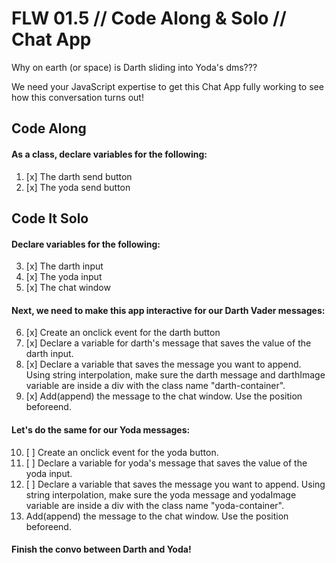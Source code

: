 # FLW 01.5 // Code Along & Solo // Chat App

Why on earth (or space) is Darth sliding into Yoda's dms???

We need your JavaScript expertise to get this Chat App fully working to see how this conversation turns out!

## Code Along

#### As a class, declare variables for the following:
1. [x] The darth send button
2. [x] The yoda send button

## Code It Solo

#### Declare variables for the following:

3. [x] The darth input
4. [x] The yoda input
5. [x] The chat window

#### Next, we need to make this app interactive for our Darth Vader messages:

6. [x] Create an onclick event for the darth button
7. [x] Declare a variable for darth's message that saves the value of the darth input.
8. [x] Declare a variable that saves the message you want to append. Using string interpolation, make sure the darth message and darthImage variable are inside a div with the class name "darth-container".
9. [x] Add(append) the message to the chat window. Use the position beforeend.


#### Let's do the same for our Yoda messages:

10. [ ] Create an onclick event for the yoda button.
11. [ ] Declare a variable for yoda's message that saves the value of the yoda input.
12. [ ] Declare a variable that saves the message you want to append. Using string interpolation, make sure the yoda message and yodaImage variable are inside a div with the class name "yoda-container".
13. Add(append) the message to the chat window. Use the position beforeend.


#### Finish the convo between Darth and Yoda!